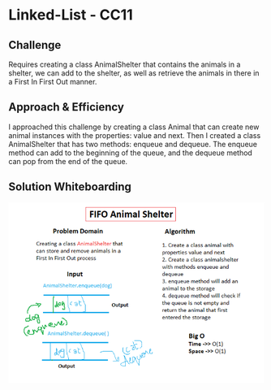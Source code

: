 # Linked-List - CC11


## Challenge

Requires creating a class AnimalShelter that contains the animals in a shelter, we can add to the shelter, as well as retrieve the animals in there in a First In First Out manner.

## Approach & Efficiency

I approached this challenge by creating a class Animal that can create new animal instances with the properties: value and next. Then I created a class AnimalShelter that has two methods: enqueue and dequeue. The enqueue method can add to the beginning of the queue, and the dequeue method can pop from the end of the queue.


## Solution Whiteboarding

![whiteboarding](cc12wb.PNG)